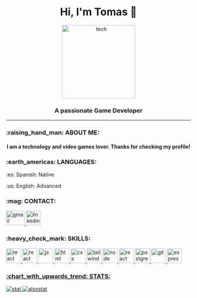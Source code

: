 <h1 align='center'>Hi, I'm Tomas 👋</h1>
<div align="center">
<img src='https://aws1.discourse-cdn.com/business6/uploads/glitch/optimized/2X/c/ca4dff4f8a1797712edf717970e4193e09ba0f9c_2_500x500.gif' alt='tech'  width='200' height='200'/>
</div>
<h3 align="center">A passionate Game Developer</h3>

<hr/>
<h3>:raising_hand_man: ABOUT ME:</h3>
<h4 align='center'>I am a technology and video games lover. Thanks for checking my profile!</h4>
<h3>:earth_americas: LANGUAGES:</h3>
<p>:es: Spanish: Native</p>
<p>:us: English: Advanced</p>
<h3>:mag: CONTACT:</h3>
<a href="mailto:tomasfernandezvaldes@gmail.com" target="_blank"> <img src="https://upload.wikimedia.org/wikipedia/commons/thumb/7/7e/Gmail_icon_%282020%29.svg/2560px-Gmail_icon_%282020%29.svg.png" alt="gmail" width="50" height="40"/> </a>
<a href="https://www.linkedin.com/in/tomasferval/" target="_blank"> <img src="https://cdn-icons-png.flaticon.com/512/174/174857.png" alt="linkedin" width="40" height="40"/> </a>




<h3>:heavy_check_mark: SKILLS:</h3>
  <a href="https://reactjs.org/" target="_blank"> <img src="https://upload.wikimedia.org/wikipedia/commons/thumb/a/a7/React-icon.svg/2300px-React-icon.svg.png" alt="react" width="40" height="40"/>
  <a href="https://redux.js.org/" target="_blank"> <img src="https://cdn.worldvectorlogo.com/logos/redux.svg" alt="react" width="40" height="40"/>
  <a href="https://www.javascript.com/" target="_blank"> <img src="https://upload.wikimedia.org/wikipedia/commons/6/6a/JavaScript-logo.png" alt="js" width="40" height="40"/>
  <a href="https://html.com/" target="_blank"> <img src="https://upload.wikimedia.org/wikipedia/commons/thumb/6/61/HTML5_logo_and_wordmark.svg/2048px-HTML5_logo_and_wordmark.svg.png" alt="html" width="40" height="40"/>
  <a href="https://developer.mozilla.org/en-US/docs/Web/CSS" target="_blank"> <img src="https://upload.wikimedia.org/wikipedia/commons/thumb/d/d5/CSS3_logo_and_wordmark.svg/1452px-CSS3_logo_and_wordmark.svg.png" alt="css" width="40" height="40"/>
  <a href="https://tailwindcss.com/" target="_blank"> <img src="https://upload.wikimedia.org/wikipedia/commons/thumb/d/d5/Tailwind_CSS_Logo.svg/2048px-Tailwind_CSS_Logo.svg.png" alt="tailwind" width="40" height="40"/>
  <a href="https://nodejs.org/en/" target="_blank"> <img src="https://seeklogo.com/images/N/nodejs-logo-FBE122E377-seeklogo.com.png" alt="node" width="40" height="40"/>
  <a href="https://sequelize.org/" target="_blank"> <img src="https://seeklogo.com/images/S/sequelize-logo-9A5075DB9F-seeklogo.com.png" alt="react" width="40" height="40"/>
  <a href="https://www.postgresql.org/" target="_blank"> <img src="https://upload.wikimedia.org/wikipedia/commons/thumb/2/29/Postgresql_elephant.svg/1985px-Postgresql_elephant.svg.png" alt="postgresql" width="40" height="40"/>
  <a href="https://git-scm.com/" target="_blank"> <img src="https://git-scm.com/images/logos/downloads/Git-Icon-1788C.png" alt="git" width="40" height="40"/>
  <a href="https://expressjs.com/" target="_blank"> <img src="https://d2eip9sf3oo6c2.cloudfront.net/tags/images/000/000/359/full/expressjslogo.png" alt="express" width="40" height="40"/>

<h3>:chart_with_upwards_trend: STATS:</h3>
 <img src='https://github-readme-stats.vercel.app/api?username=tomasfv&show_icons=true&theme=highcontrast&title_color=cfd147&locale=en' alt='stat'/>
 <img src='https://github-readme-streak-stats.herokuapp.com/?user=tomasfv&theme=dark' alt='alsostat'/>
    
    
    
    
  





<!-- ### Hi there 👋
<!--
**codebucks27/codebucks27** is a ✨ _special_ ✨ repository because its `README.md` (this file) appears on your GitHub profile.
Here are some ideas to get you started:
- 🔭 I’m currently working on ...
- 🌱 I’m currently learning ...
- 👯 I’m looking to collaborate on ...
- 🤔 I’m looking for help with ...
- 💬 Ask me about ...
- 📫 How to reach me: ...
- 😄 Pronouns: ...
- ⚡ Fun fact: ...
-->


<!--
**tomasfv/tomasfv** is a ✨ _special_ ✨ repository because its `README.md` (this file) appears on your GitHub profile.

Here are some ideas to get you started:

- 🔭 I’m currently working on ...
- 🌱 I’m currently learning ...
- 👯 I’m looking to collaborate on ...
- 🤔 I’m looking for help with ...
- 💬 Ask me about ...
- 📫 How to reach me: ...
- 😄 Pronouns: ...
- ⚡ Fun fact: ...
-->
